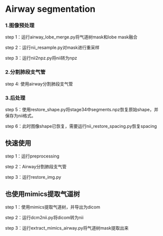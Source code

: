 # Airway segmentation
### 1.图像预处理
step 1：运行airway_lobe_merge.py将气道树mask和lobe mask融合

step 2：运行nii_resample.py对mask进行重采样

step 3：运行nii2npz.py将nii转为npz
### 2.分割肺段支气管
step 4: 使用airway分割肺段支气管
### 3.后处理
step 5：使用restore_shape.py将stage34中segments.npz恢复原始shape，并保存为nii格式。

step 6：此时图像shape已恢复，需要运行nii_restore_spacing.py恢复spacing

## 快速使用
step 1：运行preprocessing

step 2：Airway分割肺段支气管

step 3：运行restore_img.py


## 也使用mimics提取气道树
step 1：使用mimics提取气道树，并导出为dicom

step 2：运行dcm2nii.py将dicom转为nii

step 3：运行extract_mimics_airway.py将气道树mask提取出来